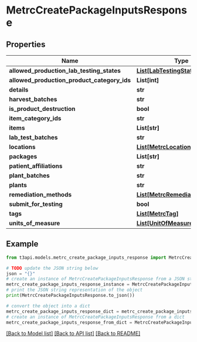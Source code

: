 # MetrcCreatePackageInputsResponse


## Properties

Name | Type | Description | Notes
------------ | ------------- | ------------- | -------------
**allowed_production_lab_testing_states** | [**List[LabTestingStates]**](LabTestingStates.md) |  | [optional] 
**allowed_production_product_category_ids** | **List[int]** |  | [optional] 
**details** | **str** |  | [optional] 
**harvest_batches** | **str** |  | [optional] 
**is_product_destruction** | **bool** |  | [optional] 
**item_category_ids** | **str** |  | [optional] 
**items** | **List[str]** |  | [optional] 
**lab_test_batches** | **str** |  | [optional] 
**locations** | [**List[MetrcLocation]**](MetrcLocation.md) |  | [optional] 
**packages** | **List[str]** |  | [optional] 
**patient_affiliations** | **str** |  | [optional] 
**plant_batches** | **str** |  | [optional] 
**plants** | **str** |  | [optional] 
**remediation_methods** | [**List[MetrcRemediationMethod]**](MetrcRemediationMethod.md) |  | [optional] 
**submit_for_testing** | **bool** |  | [optional] 
**tags** | [**List[MetrcTag]**](MetrcTag.md) |  | [optional] 
**units_of_measure** | [**List[UnitOfMeasure]**](UnitOfMeasure.md) |  | [optional] 

## Example

```python
from t3api.models.metrc_create_package_inputs_response import MetrcCreatePackageInputsResponse

# TODO update the JSON string below
json = "{}"
# create an instance of MetrcCreatePackageInputsResponse from a JSON string
metrc_create_package_inputs_response_instance = MetrcCreatePackageInputsResponse.from_json(json)
# print the JSON string representation of the object
print(MetrcCreatePackageInputsResponse.to_json())

# convert the object into a dict
metrc_create_package_inputs_response_dict = metrc_create_package_inputs_response_instance.to_dict()
# create an instance of MetrcCreatePackageInputsResponse from a dict
metrc_create_package_inputs_response_from_dict = MetrcCreatePackageInputsResponse.from_dict(metrc_create_package_inputs_response_dict)
```
[[Back to Model list]](../README.md#documentation-for-models) [[Back to API list]](../README.md#documentation-for-api-endpoints) [[Back to README]](../README.md)


